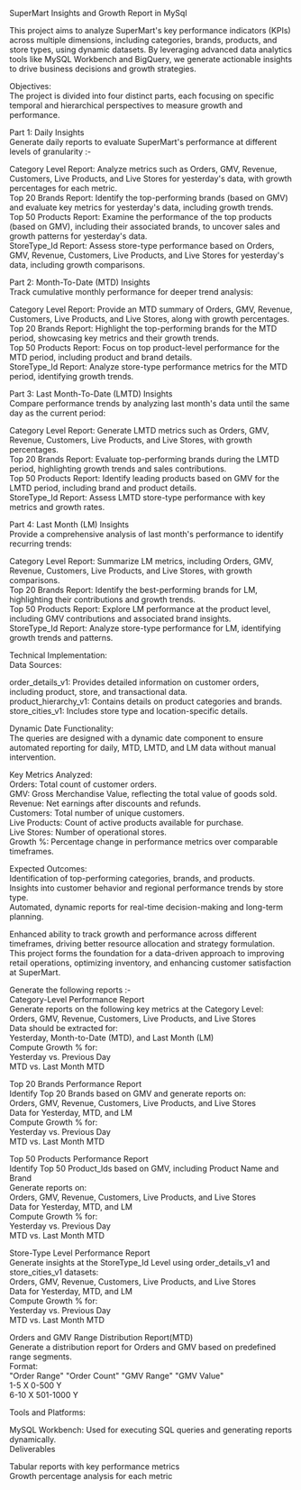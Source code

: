 SuperMart Insights and Growth Report in MySql<br/>

This project aims to analyze SuperMart's key performance indicators (KPIs) across multiple dimensions, including categories, brands, products, and store types, using dynamic datasets. By leveraging advanced data analytics tools like MySQL Workbench and BigQuery, we generate actionable insights to drive business decisions and growth strategies.

Objectives:<br/>
The project is divided into four distinct parts, each focusing on specific temporal and hierarchical perspectives to measure growth and performance.

Part 1: Daily Insights<br/>
Generate daily reports to evaluate SuperMart's performance at different levels of granularity :-

Category Level Report: Analyze metrics such as Orders, GMV, Revenue, Customers, Live Products, and Live Stores for yesterday's data, with growth percentages for each metric.<br/>
Top 20 Brands Report: Identify the top-performing brands (based on GMV) and evaluate key metrics for yesterday's data, including growth trends.<br/>
Top 50 Products Report: Examine the performance of the top products (based on GMV), including their associated brands, to uncover sales and growth patterns for yesterday's data.<br/>
StoreType_Id Report: Assess store-type performance based on Orders, GMV, Revenue, Customers, Live Products, and Live Stores for yesterday's data, including growth comparisons.<br/>

Part 2: Month-To-Date (MTD) Insights<br/>
Track cumulative monthly performance for deeper trend analysis:

Category Level Report: Provide an MTD summary of Orders, GMV, Revenue, Customers, Live Products, and Live Stores, along with growth percentages.<br/>
Top 20 Brands Report: Highlight the top-performing brands for the MTD period, showcasing key metrics and their growth trends.<br/>
Top 50 Products Report: Focus on top product-level performance for the MTD period, including product and brand details.<br/>
StoreType_Id Report: Analyze store-type performance metrics for the MTD period, identifying growth trends.<br/>

Part 3: Last Month-To-Date (LMTD) Insights<br/>
Compare performance trends by analyzing last month's data until the same day as the current period:

Category Level Report: Generate LMTD metrics such as Orders, GMV, Revenue, Customers, Live Products, and Live Stores, with growth percentages.<br/>
Top 20 Brands Report: Evaluate top-performing brands during the LMTD period, highlighting growth trends and sales contributions.<br/>
Top 50 Products Report: Identify leading products based on GMV for the LMTD period, including brand and product details.<br/>
StoreType_Id Report: Assess LMTD store-type performance with key metrics and growth rates.<br/>

Part 4: Last Month (LM) Insights<br/>
Provide a comprehensive analysis of last month's performance to identify recurring trends:

Category Level Report: Summarize LM metrics, including Orders, GMV, Revenue, Customers, Live Products, and Live Stores, with growth comparisons.<br/>
Top 20 Brands Report: Identify the best-performing brands for LM, highlighting their contributions and growth trends.<br/>
Top 50 Products Report: Explore LM performance at the product level, including GMV contributions and associated brand insights.<br/>
StoreType_Id Report: Analyze store-type performance for LM, identifying growth trends and patterns.<br/>

Technical Implementation:<br/>
Data Sources:

order_details_v1: Provides detailed information on customer orders, including product, store, and transactional data.<br/>
product_hierarchy_v1: Contains details on product categories and brands.<br/>
store_cities_v1: Includes store type and location-specific details.<br/>

Dynamic Date Functionality:<br/>
The queries are designed with a dynamic date component to ensure automated reporting for daily, MTD, LMTD, and LM data without manual intervention.

Key Metrics Analyzed:<br/>
Orders: Total count of customer orders.<br/>
GMV: Gross Merchandise Value, reflecting the total value of goods sold.<br/>
Revenue: Net earnings after discounts and refunds.<br/>
Customers: Total number of unique customers.<br/>
Live Products: Count of active products available for purchase.<br/>
Live Stores: Number of operational stores.<br/>
Growth %: Percentage change in performance metrics over comparable timeframes.<br/>

Expected Outcomes:<br/>
Identification of top-performing categories, brands, and products.<br/>
Insights into customer behavior and regional performance trends by store type.<br/>
Automated, dynamic reports for real-time decision-making and long-term planning.<br/>

Enhanced ability to track growth and performance across different timeframes, driving better resource allocation and strategy formulation.<br/>
This project forms the foundation for a data-driven approach to improving retail operations, optimizing inventory, and enhancing customer satisfaction at SuperMart.

Generate the following reports :-<br/>
Category-Level Performance Report<br/>
Generate reports on the following key metrics at the Category Level:<br/>
Orders, GMV, Revenue, Customers, Live Products, and Live Stores<br/>
Data should be extracted for:<br/>
Yesterday, Month-to-Date (MTD), and Last Month (LM)<br/>
Compute Growth % for:<br/>
Yesterday vs. Previous Day<br/>
MTD vs. Last Month MTD<br/>


Top 20 Brands Performance Report<br/>
Identify Top 20 Brands based on GMV and generate reports on:<br/>
Orders, GMV, Revenue, Customers, Live Products, and Live Stores<br/>
Data for Yesterday, MTD, and LM<br/>
Compute Growth % for:<br/>
Yesterday vs. Previous Day<br/>
MTD vs. Last Month MTD<br/>


Top 50 Products Performance Report<br/>
Identify Top 50 Product_Ids based on GMV, including Product Name and Brand<br/>
Generate reports on:<br/>
Orders, GMV, Revenue, Customers, Live Products, and Live Stores<br/>
Data for Yesterday, MTD, and LM<br/>
Compute Growth % for:<br/>
Yesterday vs. Previous Day<br/>
MTD vs. Last Month MTD<br/>


Store-Type Level Performance Report<br/>
Generate insights at the StoreType_Id Level using order_details_v1 and store_cities_v1 datasets:<br/>
Orders, GMV, Revenue, Customers, Live Products, and Live Stores<br/>
Data for Yesterday, MTD, and LM<br/>
Compute Growth % for:<br/>
Yesterday vs. Previous Day<br/>
MTD vs. Last Month MTD<br/>

 
Orders and GMV Range Distribution Report(MTD)<br/>
Generate a distribution report for Orders and GMV based on predefined range segments.<br/>
Format:<br/>
"Order Range" "Order Count"  "GMV Range" "GMV Value"<br/>
1-5            X              0-500       Y<br/>
6-10           X              501-1000    Y

Tools and Platforms:

MySQL Workbench: Used for executing SQL queries and generating reports dynamically.<br/>
Deliverables

Tabular reports with key performance metrics<br/>
Growth percentage analysis for each metric
